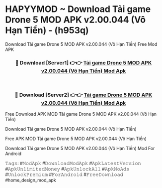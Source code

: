 # HAPYYMOD ~ Download Tải game Drone 5 MOD APK v2.00.044 (Vô Hạn Tiền) - (h953q)
Download Tải game Drone 5 MOD APK v2.00.044 (Vô Hạn Tiền) Free Mod APK

<div align="center">
<h3>🔴 Download [Server1] 👉👉 <a href="https://apk-comot.site?title=Tải_game_Drone_5_MOD_APK_v2.00.044_(Vô_Hạn_Tiền)">Tải game Drone 5 MOD APK v2.00.044 (Vô Hạn Tiền) Mod Apk</a></h3><br>

<h3>🔴 Download [Server2] 👉👉 <a href="https://apk-comot.site?title=Tải_game_Drone_5_MOD_APK_v2.00.044_(Vô_Hạn_Tiền)">Tải game Drone 5 MOD APK v2.00.044 (Vô Hạn Tiền) Mod Apk</a></h3>
</div>


Free Download APK MOD Tải game Drone 5 MOD APK v2.00.044 (Vô Hạn Tiền)

Download Tải game Drone 5 MOD APK v2.00.044 (Vô Hạn Tiền) 

Free APK MOD Tải game Drone 5 MOD APK v2.00.044 (Vô Hạn Tiền) 

Download Tải game Drone 5 MOD APK v2.00.044 (Vô Hạn Tiền) Mod For Android

𝚃𝚊𝚐𝚜: #𝙼𝚘𝚍𝙰𝚙𝚔 #𝙳𝚘𝚠𝚗𝚕𝚘𝚊𝚍𝙼𝚘𝚍𝙰𝚙𝚔 #𝙰𝚙𝚔𝙻𝚊𝚝𝚎𝚜𝚝𝚅𝚎𝚛𝚜𝚒𝚘𝚗 #𝙰𝚙𝚔𝚄𝚗𝚕𝚒𝚖𝚒𝚝𝚎𝚍𝙼𝚘𝚗𝚎𝚢 #𝙰𝚙𝚔𝚄𝚗𝚕𝚘𝚌𝚔𝙰𝚕𝚕 #𝙰𝚙𝚔𝙽𝚘𝙰𝚍𝚜 #𝚄𝚗𝚕𝚘𝚌𝚔𝙿𝚛𝚎𝚖𝚒𝚞𝚖 #𝙵𝚘𝚛𝙰𝚗𝚍𝚛𝚘𝚒𝚍 #𝙵𝚛𝚎𝚎𝙳𝚘𝚠𝚗𝚕𝚘𝚊𝚍 #home_design_mod_apk